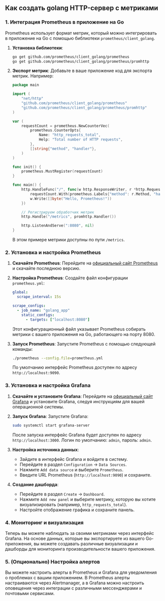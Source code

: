 ## Как создать golang HTTP-сервер с метриками

### 1. Интеграция Prometheus в приложение на Go

Prometheus использует формат метрик, который можно интегрировать в приложение на Go с помощью библиотеки `prometheus/client_golang`.

1. **Установка библиотеки**:
   ```bash
   go get github.com/prometheus/client_golang/prometheus
   go get github.com/prometheus/client_golang/prometheus/promhttp
   ```

2. **Экспорт метрик**:
   Добавьте в ваше приложение код для экспорта метрик. Например:

   ```go
   package main

   import (
       "net/http"
       "github.com/prometheus/client_golang/prometheus"
       "github.com/prometheus/client_golang/prometheus/promhttp"
   )

   var (
       requestCount = prometheus.NewCounterVec(
           prometheus.CounterOpts{
               Name: "http_requests_total",
               Help: "Total number of HTTP requests",
           },
           []string{"method", "handler"},
       )
   )

   func init() {
       prometheus.MustRegister(requestCount)
   }

   func main() {
       http.HandleFunc("/", func(w http.ResponseWriter, r *http.Request) {
           requestCount.With(prometheus.Labels{"method": r.Method, "handler": "/"})
           w.Write([]byte("Hello, Prometheus!"))
       })

       // Регистрируем обработчик метрик
       http.Handle("/metrics", promhttp.Handler())

       http.ListenAndServe(":8080", nil)
   }
   ```

   В этом примере метрики доступны по пути `/metrics`.

### 2. Установка и настройка Prometheus

1. **Скачайте Prometheus**:
   Перейдите на [официальный сайт Prometheus](https://prometheus.io/download/) и скачайте последнюю версию.

2. **Настройка Prometheus**:
   Создайте файл конфигурации `prometheus.yml`:

   ```yaml
   global:
     scrape_interval: 15s

   scrape_configs:
     - job_name: "golang_app"
       static_configs:
         - targets: ["localhost:8080"]
   ```

   Этот конфигурационный файл указывает Prometheus собирать метрики с вашего приложения на Go, работающего на порту 8080.

3. **Запуск Prometheus**:
   Запустите Prometheus с помощью следующей команды:

   ```bash
   ./prometheus --config.file=prometheus.yml
   ```

   По умолчанию интерфейс Prometheus доступен по адресу `http://localhost:9090`.

### 3. Установка и настройка Grafana

1. **Скачайте и установите Grafana**:
   Перейдите на [официальный сайт Grafana](https://grafana.com/grafana/download) и установите Grafana, следуя инструкциям для вашей операционной системы.

2. **Запуск Grafana**:
   Запустите Grafana:

   ```bash
   sudo systemctl start grafana-server
   ```

   После запуска интерфейс Grafana будет доступен по адресу `http://localhost:3000`. Логин по умолчанию: `admin`, пароль: `admin`.

3. **Настройка источника данных**:
   - Зайдите в интерфейс Grafana и войдите в систему.
   - Перейдите в раздел `Configuration` -> `Data Sources`.
   - Нажмите `Add data source` и выберите `Prometheus`.
   - Введите URL Prometheus (`http://localhost:9090`) и сохраните.

4. **Создание дашборда**:
   - Перейдите в раздел `Create` -> `Dashboard`.
   - Нажмите `Add new panel` и выберите метрику, которую вы хотите визуализировать (например, `http_requests_total`).
   - Настройте отображение графика и сохраните панель.

### 4. Мониторинг и визуализация

Теперь вы можете наблюдать за своими метриками через интерфейс Grafana. На основе данных, которые вы экспортируете из вашего Go-приложения, вы можете создавать различные визуализации и дашборды для мониторинга производительности вашего приложения.

### 5. (Опционально) Настройка алертов

Вы можете настроить алерты в Prometheus и Grafana для уведомления о проблемах с вашим приложением. В Prometheus алерты настраиваются через Alertmanager, а в Grafana можно настроить оповещения через интеграции с различными мессенджерами и почтовыми сервисами.
